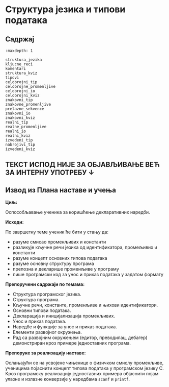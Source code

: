 # Структура језика и типови података

## Садржај

```{toctree}
:maxdepth: 1

struktura_jezika
kljucne_reci
komentari
struktura_kviz
tipovi
celobrojni_tip
celobrojne_promenljive
celobrojni_io
celobrojni_kviz
znakovni_tip
znakovne_promenljive
prelazne_sekvence
znakovni_io
znakovni_kviz
realni_tip
realne_promenljive
realni_io
realni_kviz
izvedeni_tip
nabrojivi_tip
izvedeni_kviz
```

## ТЕКСТ ИСПОД НИЈЕ ЗА ОБЈАВЉИВАЊЕ ВЕЋ ЗА ИНТЕРНУ УПОТРЕБУ ↓

## Извод из Плана наставе и учења

**Циљ:**

Оспособљавање ученика за коришћење декларативних наредби.

**Исходи:**

По завршетку теме ученик ће бити у стању да:

- разуме смисао променљивих и константи
- разликује кључне речи језика од идентификатора, промељивих и константи
- разуме концепт основних типова података
- разуме основну структуру програма
- препозна и декларише променљиве у програму
- пише програмски код за унос и приказ података у задатом формату

**Препоручени садржаји по темама:**

- Структура програмског језика.
- Структура програма.
- Кључне речи, константе, променљиве и њихови идентификатори.
- Основни типови података.
- Декларација и иницијализација променљивих.
- Унос и приказ података.
- Наредбе и функције за унос и приказ података.
- Елементи развојног окружења.
- Рад са развојним окружењем (едитор, преводилац, дебагер) демонстриран кроз
примере једноставних програма.

**Препоруке за реализацију наставе:**

Ослањајући се на усвојене чињенице о физичком смислу променљиве, ученицима
појаснити концепт типова података у програмском језику C. Кроз програмску
реализацију једноставних примера објаснити појам улазне и излазне конверзије
у наредбама `scanf` и `printf`.
